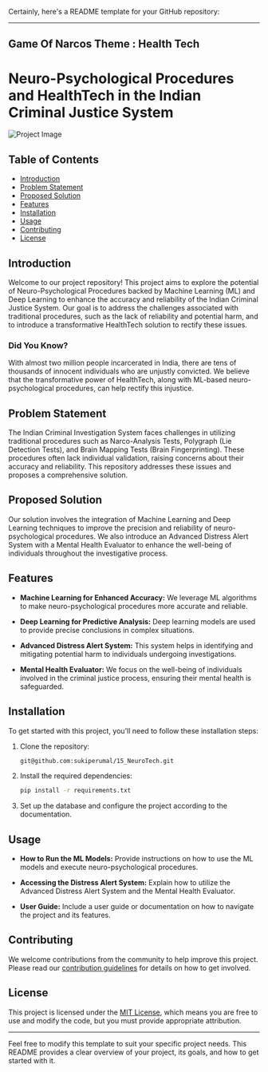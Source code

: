Certainly, here's a README template for your GitHub repository:

---
## Game Of Narcos Theme : Health Tech
# Neuro-Psychological Procedures and HealthTech in the Indian Criminal Justice System

![Project Image](link_to_project_image.jpg)

## Table of Contents

- [Introduction](#introduction)
- [Problem Statement](#problem-statement)
- [Proposed Solution](#proposed-solution)
- [Features](#features)
- [Installation](#installation)
- [Usage](#usage)
- [Contributing](#contributing)
- [License](#license)

## Introduction

Welcome to our project repository! This project aims to explore the potential of Neuro-Psychological Procedures backed by Machine Learning (ML) and Deep Learning to enhance the accuracy and reliability of the Indian Criminal Justice System. Our goal is to address the challenges associated with traditional procedures, such as the lack of reliability and potential harm, and to introduce a transformative HealthTech solution to rectify these issues.

### Did You Know?

With almost two million people incarcerated in India, there are tens of thousands of innocent individuals who are unjustly convicted. We believe that the transformative power of HealthTech, along with ML-based neuro-psychological procedures, can help rectify this injustice.

## Problem Statement

The Indian Criminal Investigation System faces challenges in utilizing traditional procedures such as Narco-Analysis Tests, Polygraph (Lie Detection Tests), and Brain Mapping Tests (Brain Fingerprinting). These procedures often lack individual validation, raising concerns about their accuracy and reliability. This repository addresses these issues and proposes a comprehensive solution.

## Proposed Solution

Our solution involves the integration of Machine Learning and Deep Learning techniques to improve the precision and reliability of neuro-psychological procedures. We also introduce an Advanced Distress Alert System with a Mental Health Evaluator to enhance the well-being of individuals throughout the investigative process.

## Features

- **Machine Learning for Enhanced Accuracy:** We leverage ML algorithms to make neuro-psychological procedures more accurate and reliable.

- **Deep Learning for Predictive Analysis:** Deep learning models are used to provide precise conclusions in complex situations.

- **Advanced Distress Alert System:** This system helps in identifying and mitigating potential harm to individuals undergoing investigations.

- **Mental Health Evaluator:** We focus on the well-being of individuals involved in the criminal justice process, ensuring their mental health is safeguarded.

## Installation

To get started with this project, you'll need to follow these installation steps:

1. Clone the repository:

   ```bash
   git@github.com:sukiperumal/15_NeuroTech.git
   ```

2. Install the required dependencies:

   ```bash
   pip install -r requirements.txt
   ```

3. Set up the database and configure the project according to the documentation.

## Usage

- **How to Run the ML Models:** Provide instructions on how to use the ML models and execute neuro-psychological procedures.

- **Accessing the Distress Alert System:** Explain how to utilize the Advanced Distress Alert System and the Mental Health Evaluator.

- **User Guide:** Include a user guide or documentation on how to navigate the project and its features.

## Contributing

We welcome contributions from the community to help improve this project. Please read our [contribution guidelines](CONTRIBUTING.md) for details on how to get involved.

## License

This project is licensed under the [MIT License](LICENSE), which means you are free to use and modify the code, but you must provide appropriate attribution.

---

Feel free to modify this template to suit your specific project needs. This README provides a clear overview of your project, its goals, and how to get started with it.
